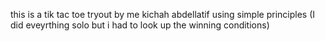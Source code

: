 this is a tik tac toe tryout by me kichah abdellatif using simple principles (I did eveyrthing solo but i had to look up the winning conditions)
